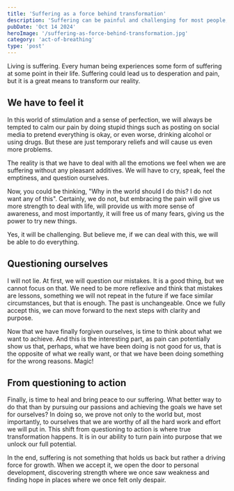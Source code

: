```yaml
---
title: 'Suffering as a force behind transformation'
description: 'Suffering can be painful and challenging for most people, but it can be used to transform our reality.'
pubDate: 'Oct 14 2024'
heroImage: '/suffering-as-force-behind-transformation.jpg'
category: 'act-of-breathing'
type: 'post'
---
```


Living is suffering. Every human being experiences some form of suffering at some point in their life. Suffering could
lead us to desperation and pain, but it is a great means to transform our reality.

## We have to feel it

In this world of stimulation and a sense of perfection, we will always be tempted to calm our pain by doing stupid
things such as posting on social media to pretend everything is okay, or even worse, drinking alcohol or using drugs.
But these are just temporary reliefs and will cause us even more problems.

The reality is that we have to deal with all the emotions we feel when we are suffering without any pleasant additives.
We will have to cry, speak, feel the emptiness, and question ourselves.

Now, you could be thinking, "Why in the world should I do this? I do not want any of this". Certainly, we do not, but
embracing the pain will give us more strength to deal with life, will provide us with more sense of awareness, and most
importantly, it will free us of many fears, giving us the power to try new things.

Yes, it will be challenging. But believe me, if we can deal with this, we will be able to do everything.

## Questioning ourselves

I will not lie. At first, we will question our mistakes. It is a good thing, but we cannot focus on that. We need to be
more reflexive and think that mistakes are lessons, something we will not repeat in the future if we face similar
circumstances, but that is enough. The past is unchangeable. Once we fully accept this, we can move forward to the next
steps with clarity and purpose.

Now that we have finally forgiven ourselves, is time to think about what we want to achieve. And this is the interesting
part, as pain can potentially show us that, perhaps, what we have been doing is not good for us, that is the opposite of
what we really want, or that we have been doing something for the wrong reasons. Magic!

## From questioning to action

Finally, is time to heal and bring peace to our suffering. What better way to do that than by pursuing our passions and
achieving the goals we have set for ourselves? In doing so, we prove not only to the world but, most importantly, to
ourselves that we are worthy of all the hard work and effort we will put in. This shift from questioning to action is
where true transformation happens. It is in our ability to turn pain into purpose that we unlock our full potential.

In the end, suffering is not something that holds us back but rather a driving force for growth. When we accept it, we
open the door to personal development, discovering strength where we once saw weakness and finding hope in places where
we once felt only despair.